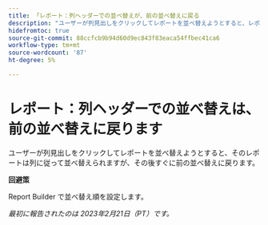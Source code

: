 ```yaml
---
title: 「レポート：列ヘッダーでの並べ替えが、前の並べ替えに戻る
description: "ユーザーが列見出しをクリックしてレポートを並べ替えようとすると、レポートは列に従って並べ替えられますが、すぐに前の並べ替えに戻ります。"
hidefromtoc: true
source-git-commit: 88ccfcb9b94d60d9ec843f83eaca54ffbec41ca6
workflow-type: tm+mt
source-wordcount: '87'
ht-degree: 5%

---
```



# レポート：列ヘッダーでの並べ替えは、前の並べ替えに戻ります

ユーザーが列見出しをクリックしてレポートを並べ替えようとすると、そのレポートは列に従って並べ替えられますが、その後すぐに前の並べ替えに戻ります。

**回避策**

Report Builder で並べ替え順を設定します。

_最初に報告されたのは 2023年2月21日（PT）です。_

